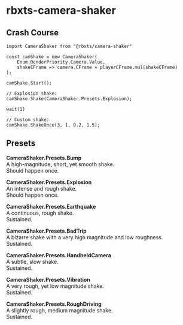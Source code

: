 # rbxts-camera-shaker


## Crash Course
```TS
import CameraShaker from "@rbxts/camera-shaker"

const camShake = new CameraShaker(
	Enum.RenderPriority.Camera.Value,
	shakeCFrame => camera.CFrame = playerCFrame.mul(shakeCFrame)
);

camShake.Start();

// Explosion shake:
camShake.Shake(CameraShaker.Presets.Explosion);

wait(1)

// Custom shake:
camShake.ShakeOnce(3, 1, 0.2, 1.5);

```

## Presets
**CameraShaker.Presets.Bump**\
A high-magnitude, short, yet smooth shake.\
Should happen once.

**CameraShaker.Presets.Explosion**\
An intense and rough shake.\
Should happen once.

**CameraShaker.Presets.Earthquake**\
A continuous, rough shake.\
Sustained.

**CameraShaker.Presets.BadTrip**\
A bizarre shake with a very high magnitude and low roughness.\
Sustained.

**CameraShaker.Presets.HandheldCamera**\
A subtle, slow shake.\
Sustained.

**CameraShaker.Presets.Vibration**\
A very rough, yet low magnitude shake.\
Sustained.

**CameraShaker.Presets.RoughDriving**\
A slightly rough, medium magnitude shake.\
Sustained.
